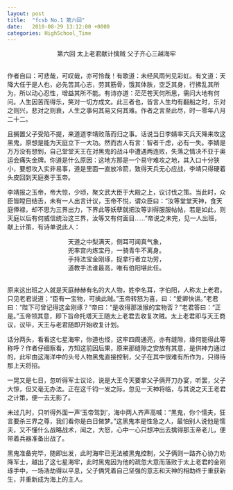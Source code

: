 ```yaml
---
layout: post
title:  "fcsb No.1 第六回"
date:   2010-08-29 13:12:00 +0000
categories: HighSchool_Time
---
```


<div align='center'>
第六回 太上老君献计擒贼 父子齐心三越海牢<!--excerpt--><br>
<br>
</div>

作者自曰：可悲哉，可叹哉，亦可怜哉！有歌道：未经风雨何见彩虹。有文道：天降大任于是人也，必先苦其心志，劳其筋骨，饿其体肤，空乏其身，行拂乱其所为，所以动心忍性，增益其所不能。有诗亦道：茫茫苍天何所思，需问大地有何问。人生因苦而得乐，笑对一切方成文。此三者也，皆言人生均有翻船之时，乐对之则兴，悲对之则衰，人生之事何其易又何其难。作者之言至此尽，时一零年八月二十二。

且搁置父子受陷不提，来道道李靖败落而归之事。话说当日李婧率天兵天降来攻这黑鬼，原想是能为天庭立下一大功。然而古人有言：智者千虑，必有一失。李婧是万万没有想到，自己堂堂天王在对黑鬼的战斗中遭遇两连败，失落之情决不亚于奥运会痛失金牌。你道是什么原因：这地方那是一个易守难攻之地，其入口十分狭小，要想攻入实非易事，道是里面一直放冷箭，致得天兵无心应战，李靖只得硬着头皮回到天庭奏于玉帝。

李靖报之玉帝，帝大惊，少顷，聚文武大臣于大殿之上，议讨伐之策。当此时，众臣皆瞠目结舌，未有一人出言计议，玉帝不悦，谓众臣曰：“汝等堂堂天神，食天庭俸禄，却不思为三界出力，下界此等妖孽就把汝等训得服服帖帖，若是如此，则天庭以后有何威信统治这三界，汝等又有何面目……”帝说之未完，见一人出班，献上计策，有诗单说此人：

<div align='center'>
天道之中梨满天，侧耳可闻真气象，<br>
兜率宫内炼宝丹，一骑青牛不离身。<br>
手持法宝金刚琢，捉拿行者立功劳，<br>
道教手法谁最高，唯有伯阳堪此任。<br>
<br>
</div>

原来这出班之人就是天庭赫赫有名的大人物，姓李名耳，字伯阳，人称太上老君。只见老君说道；“臣有一宝物，可擒此贼。”玉帝转怒为喜，曰：“爱卿快讲。”老君曰：“陛下可曾记得这金刚琢？”帝曰：“是收得那泼猴的宝物否？”老君答曰：“正是。”玉帝领其意，即下旨命托塔天王随太上老君去收复次贼。太上老君即与天王商议，议毕，天王与老君随即开始收复计划。

话分两头，看看这七星海牢，你道也怪，这牢四周通亮，亦有缝隙，缘何能得此等称呼？作者仔细察看，方知这前因后果，原来那缝隙之安放有其意，是供神力通过的，此牢由这海洋中的头号人物黑鬼直接控制，父子在其中很难有所作为，只得待那上天将招。

一晃又是七日，忽听得军士议论，说是大王今天要拿父子俩开刀办宴，听罢，父子大惊，但又毫无办法。正在这千钧一发之际，忽见一天神将临，与其说之天王老君之计策，便一去无影了。

未过几时，只听得外面一声‘玉帝驾到’，海中两人齐声高喊：“黑鬼，你个懦夫，狂言要杀三界之尊，我们看你是白日做梦。”这黑鬼本是性急之人，最怕别人说他是懦夫，又不懂什么战略战术，闻之，大怒，心中一心只想冲出去擒得那玉帝老儿，便带着兵器准备出战了。

黑鬼准备完毕，随即出发，此时海牢已无法被黑鬼控制，父子俩则一路齐心协力劝降军士，越出了这七星海牢，此时黑鬼因为他的疏忽大意而落败于太上老君的金刚琢手中，一场浩劫得以平息，父子俩凭着自己坚强的意志和天神的相助终于重获新生，并重新成为海上的主人。
